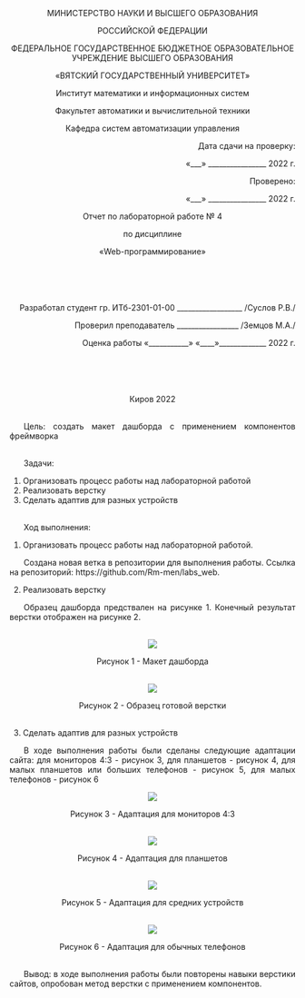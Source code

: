 <p align = center>МИНИСТЕРСТВО НАУКИ И ВЫСШЕГО ОБРАЗОВАНИЯ
<p align = center>РОССИЙСКОЙ ФЕДЕРАЦИИ
<p align = center>ФЕДЕРАЛЬНОЕ ГОСУДАРСТВЕННОЕ БЮДЖЕТНОЕ ОБРАЗОВАТЕЛЬНОЕ УЧРЕЖДЕНИЕ ВЫСШЕГО ОБРАЗОВАНИЯ
<p align = center>«ВЯТСКИЙ ГОСУДАРСТВЕННЫЙ УНИВЕРСИТЕТ»
<p align = center>Институт математики и информационных систем
<p align = center>Факультет автоматики и вычислительной техники
<p align = center>Кафедра систем автоматизации управления
<p align = right>Дата сдачи на проверку:
<p align = right>«___» ________________ 2022 г.
<p align = right>Проверено:
<p align = right>«___» ________________ 2022 г.
<p align = center >Отчет по лабораторной работе № 4
<p align = center>по дисциплине
<p align = center>«Web-программирование»
<br/>
<br/>
<br/>
<br/>
<br/>

<p align = right>Разработал студент гр. ИТб-2301-01-00 __________________ /Суслов Р.В./
<p align = right>Проверил преподаватель _________________ /Земцов М.А./
<p align = right>Оценка работы	«___________» 
«____»_____________ 2022 г.
<br/>
<br/>
<br/>
<br/>
<br/>
<p align = center>Киров 2022
<br/><br/>

<p align = justify style="text-indent: 25px;">Цель: создать макет дашборда с применением компонентов фреймворка
<br/><br/>

<p align = justify style="text-indent: 25px;">
Задачи:

1. Организовать процесс работы над лабораторной работой
1. Реализовать верстку
1. Сделать адаптив для разных устройств
<br/><br/>

<p align = justify style="text-indent: 25px;">Ход выполнения:

1. Организовать процесс работы над лабораторной работой.
<p align = justify style="text-indent: 25px;">
Создана новая ветка в репозитории для выполнения работы.
Ссылка на репозиторий: https://github.com/Rm-men/labs_web. 

2. Реализовать верстку
<p align = justify style="text-indent: 25px;">Образец дашборда предствален на рисунке 1. Конечный результат верстки отображен на рисунке 2.
<br><br>

<p align=center><img src=./src/l4_db.png></p>
<p align = center>Рисунок 1 - Макет дашборда
<br><br>
<p align=center><img src=./src/l4_pk.png></p>
<p align = center>Рисунок 2 - Образец готовой верстки
<br><br>


3. Сделать адаптив для разных устройств
<p align = justify style="text-indent: 25px;">
В ходе выполнения работы были сделаны следующие адаптации сайта: для мониторов 4:3 - рисунок 3, для планшетов - рисунок 4, для малых планшетов или больших телефонов - рисунок 5, для малых телефонов - рисунок 6


<p align=center><img src=./src/l4_pk_dinozavr.png></p>
<p align = center>Рисунок 3 - Адаптация для мониторов 4:3
<br><br>

<p align=center><img src=./src/l4_pl_big.png></p>
<p align = center>Рисунок 4 - Адаптация для планшетов
<br><br>

<p align=center><img src=./src/l4_ph_big.png></p>
<p align = center>Рисунок 5 - Адаптация для средних устройств
<br><br>

<p align=center><img src=./src/l4_ph_smal.png></p>
<p align = center>Рисунок 6 - Адаптация для обычных телефонов
<br><br>


<p align = justify style="text-indent: 25px;">Вывод: в ходе выполнения работы были повторены навыки верстики сайтов, опробован метод верстки с применением компонентов.
<br><br>
